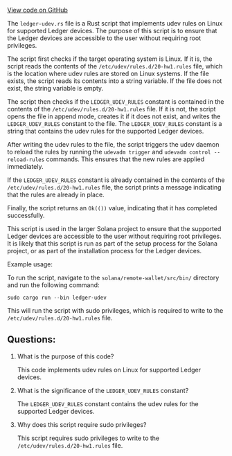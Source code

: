 [View code on GitHub](https://github.com/solana-labs/solana/blob/master/remote-wallet/src/bin/ledger-udev.rs)

The `ledger-udev.rs` file is a Rust script that implements udev rules on Linux for supported Ledger devices. The purpose of this script is to ensure that the Ledger devices are accessible to the user without requiring root privileges. 

The script first checks if the target operating system is Linux. If it is, the script reads the contents of the `/etc/udev/rules.d/20-hw1.rules` file, which is the location where udev rules are stored on Linux systems. If the file exists, the script reads its contents into a string variable. If the file does not exist, the string variable is empty.

The script then checks if the `LEDGER_UDEV_RULES` constant is contained in the contents of the `/etc/udev/rules.d/20-hw1.rules` file. If it is not, the script opens the file in append mode, creates it if it does not exist, and writes the `LEDGER_UDEV_RULES` constant to the file. The `LEDGER_UDEV_RULES` constant is a string that contains the udev rules for the supported Ledger devices. 

After writing the udev rules to the file, the script triggers the udev daemon to reload the rules by running the `udevadm trigger` and `udevadm control --reload-rules` commands. This ensures that the new rules are applied immediately. 

If the `LEDGER_UDEV_RULES` constant is already contained in the contents of the `/etc/udev/rules.d/20-hw1.rules` file, the script prints a message indicating that the rules are already in place.

Finally, the script returns an `Ok(())` value, indicating that it has completed successfully.

This script is used in the larger Solana project to ensure that the supported Ledger devices are accessible to the user without requiring root privileges. It is likely that this script is run as part of the setup process for the Solana project, or as part of the installation process for the Ledger devices. 

Example usage:

To run the script, navigate to the `solana/remote-wallet/src/bin/` directory and run the following command:

```
sudo cargo run --bin ledger-udev
```

This will run the script with sudo privileges, which is required to write to the `/etc/udev/rules.d/20-hw1.rules` file.
## Questions: 
 1. What is the purpose of this code?
    
    This code implements udev rules on Linux for supported Ledger devices.

2. What is the significance of the `LEDGER_UDEV_RULES` constant?

    The `LEDGER_UDEV_RULES` constant contains the udev rules for the supported Ledger devices.

3. Why does this script require sudo privileges?

    This script requires sudo privileges to write to the `/etc/udev/rules.d/20-hw1.rules` file.
